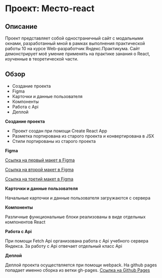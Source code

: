 # Проект: Место-react

## Описание
Проект представляет собой одностраничный сайт с модальными окнами, разработанный мной в рамках выполнения практической работы 10 на курсе Web-разработчик Яндекс.Практикума. Сайт демонстрирует моё умение применять на практике занания о React, изученные в теоретической части.

## Обзор

* Создание проекта
* Figma
* Карточки и данные пользователя
* Компоненты
* Работа с Api
* Деплой

**Создание проекта**

 * Проект создан при помощи Create React App
 * Разметка портирована из старого проекта и конвертирована в JSX
 * Стили портированы из старого проекта

**Figma**

[Ссылка на первый макет в Figma](https://www.figma.com/file/2cn9N9jSkmxD84oJik7xL7/JavaScript.-Sprint-4?node-id=0%3A1)

[Ссылка на второй макет в Figma](https://www.figma.com/file/bjyvbKKJN2naO0ucURl2Z0/JavaScript.-Sprint-5?node-id=0%3A1)

[Ссылка на третий макет в Figma](https://www.figma.com/file/kRVLKwYG3d1HGLvh7JFWRT/JavaScript.-Sprint-6?node-id=0%3A1)

**Карточки и данные пользователя**

Начальные карточки и данные пользователя загружаются с сервера

**Компоненты**

Различные функциональные блоки реализованы в виде отдельных компонентов React

**Работа с Api**

При помощи Fetch Api организована работа с Api учебного сервера Яндекса. За работу с Api отвечает отдельный класс Api

 **Деплой**

Деплой проекта осуществляется при помощи webpack. На github pages попадает именно сборка из ветки gh-pages.
[Ссылка на Github Pages](https://trance0id.github.io/mesto-react/)
